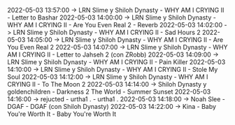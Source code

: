 2022-05-03 13:57:00 -> LRN Slime y Shiloh Dynasty - WHY AM I CRYING II - Letter to Bashar
2022-05-03 14:00:00 -> LRN Slime y Shiloh Dynasty - WHY AM I CRYING II - Are You Even Real 2 - Reverb
2022-05-03 14:02:00 -> LRN Slime y Shiloh Dynasty - WHY AM I CRYING II - Sad Hours 2
2022-05-03 14:05:00 -> LRN Slime y Shiloh Dynasty - WHY AM I CRYING II - Are You Even Real 2
2022-05-03 14:07:00 -> LRN Slime y Shiloh Dynasty - WHY AM I CRYING II - Letter to Jahseh 2 (con ZRobb)
2022-05-03 14:09:00 -> LRN Slime y Shiloh Dynasty - WHY AM I CRYING II - Pain Killer
2022-05-03 14:10:00 -> LRN Slime y Shiloh Dynasty - WHY AM I CRYING II - Stole My Soul
2022-05-03 14:12:00 -> LRN Slime y Shiloh Dynasty - WHY AM I CRYING II - To The Moon 2
2022-05-03 14:14:00 -> Shiloh Dynasty y goldenchildren - Darkness 2 The World - Summer Sunset
2022-05-03 14:16:00 -> rejucted - urtha1 . - urtha1 .
2022-05-03 14:18:00 -> Noah Slee - DGAF - DGAF (con Shiloh Dynasty)
2022-05-03 14:22:00 -> Kina - Baby You're Worth It - Baby You're Worth It
